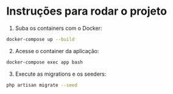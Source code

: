 # Instruções para rodar o projeto
1. Suba os containers com o Docker:

```bash
docker-compose up --build
```

2. Acesse o container da aplicação:
```bash
docker-compose exec app bash
```

3. Execute as migrations e os seeders:
```bash
php artisan migrate --seed
```
